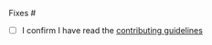 Fixes #

- [ ] I confirm I have read the [contributing guidelines](https://github.com/playcanvas/editor-test/blob/main/.github/CONTRIBUTING.md)
